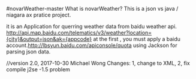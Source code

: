 #novarWeather-master
What is novarWeather?
This is a json vs java / niagara ax pratice project.

it is an Application for querring weather data from baidu weather api.
http://api.map.baidu.com/telematics/v3/weather?location={city}&output=json&ak={appcode}
at the first , you must apply a baidu account.http://lbsyun.baidu.com/apiconsole/quota
using Jackson for parsing json data.


//version 2.0,  2017-10-30 Michael Wong
Changes:
1, change to XML,
2, fix compile j2se -1.5 problem
